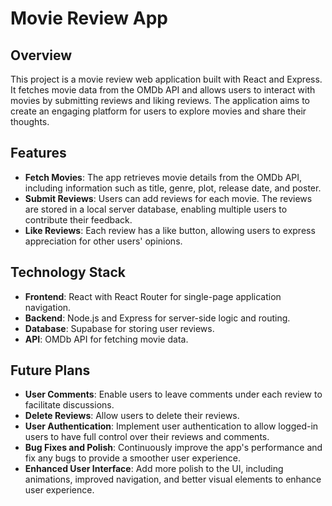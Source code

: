 # Movie Review App

## Overview
This project is a movie review web application built with React and Express. It fetches movie data from the OMDb API and allows users to interact with movies by submitting reviews and liking reviews. The application aims to create an engaging platform for users to explore movies and share their thoughts.

## Features
- **Fetch Movies**: The app retrieves movie details from the OMDb API, including information such as title, genre, plot, release date, and poster.
- **Submit Reviews**: Users can add reviews for each movie. The reviews are stored in a local server database, enabling multiple users to contribute their feedback.
- **Like Reviews**: Each review has a like button, allowing users to express appreciation for other users' opinions.

## Technology Stack
- **Frontend**: React with React Router for single-page application navigation.
- **Backend**: Node.js and Express for server-side logic and routing.
- **Database**: Supabase for storing user reviews.
- **API**: OMDb API for fetching movie data.

## Future Plans
- **User Comments**: Enable users to leave comments under each review to facilitate discussions.
- **Delete Reviews**: Allow users to delete their reviews.
- **User Authentication**: Implement user authentication to allow logged-in users to have full control over their reviews and comments.
- **Bug Fixes and Polish**: Continuously improve the app's performance and fix any bugs to provide a smoother user experience.
- **Enhanced User Interface**: Add more polish to the UI, including animations, improved navigation, and better visual elements to enhance user experience.


